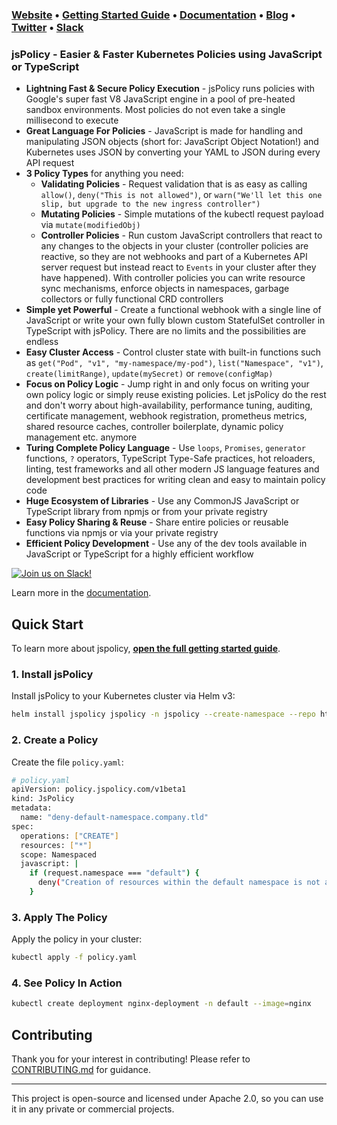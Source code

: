 ### **[Website](https://www.jspolicy.com)** • **[Getting Started Guide](https://www.jspolicy.com/docs/getting-started/installation)** • **[Documentation](https://www.jspolicy.com/docs/why-jspolicy)** • **[Blog](https://loft.sh/blog)** • **[Twitter](https://twitter.com/loft_sh)** • **[Slack](https://slack.loft.sh/)**

### jsPolicy - Easier & Faster Kubernetes Policies using JavaScript or TypeScript
- **Lightning Fast & Secure Policy Execution** - jsPolicy runs policies with Google's super fast V8 JavaScript engine in a pool of pre-heated sandbox environments. Most policies do not even take a single millisecond to execute
- **Great Language For Policies** - JavaScript is made for handling and manipulating JSON objects (short for: JavaScript Object Notation!) and Kubernetes uses JSON by converting your YAML to JSON during every API request
- **3 Policy Types** for anything you need:
    - **Validating Policies** - Request validation that is as easy as calling `allow()`, `deny("This is not allowed")`, or `warn("We'll let this one slip, but upgrade to the new ingress controller")`
    - **Mutating Policies** - Simple mutations of the kubectl request payload via `mutate(modifiedObj)`
    - **Controller Policies** - Run custom JavaScript controllers that react to any changes to the objects in your cluster (controller policies are reactive, so they are not webhooks and part of a Kubernetes API server request but instead react to `Events` in your cluster after they have happened). With controller policies you can write resource sync mechanisms, enforce objects in namespaces, garbage collectors or fully functional CRD controllers
- **Simple yet Powerful** - Create a functional webhook with a single line of JavaScript or write your own fully blown custom StatefulSet controller in TypeScript with jsPolicy. There are no limits and the possibilities are endless
- **Easy Cluster Access** - Control cluster state with built-in functions such as `get("Pod", "v1", "my-namespace/my-pod")`, `list("Namespace", "v1")`, `create(limitRange)`, `update(mySecret)` or `remove(configMap)`
- **Focus on Policy Logic** - Jump right in and only focus on writing your own policy logic or simply reuse existing policies. Let jsPolicy do the rest and don't worry about high-availability, performance tuning, auditing, certificate management, webhook registration, prometheus metrics, shared resource caches, controller boilerplate, dynamic policy management etc. anymore
- **Turing Complete Policy Language** - Use `loops`, `Promises`, `generator` functions, `?` operators, TypeScript Type-Safe practices, hot reloaders, linting, test frameworks and all other modern JS language features and development best practices for writing clean and easy to maintain policy code
- **Huge Ecosystem of Libraries** - Use any CommonJS JavaScript or TypeScript library from npmjs or from your private registry
- **Easy Policy Sharing & Reuse** - Share entire policies or reusable functions via npmjs or via your private registry
- **Efficient Policy Development** - Use any of the dev tools available in JavaScript or TypeScript for a highly efficient workflow
  

[![Join us on Slack!](https://raw.githubusercontent.com/loft-sh/jspolicy/main/docs/static/media/slack.svg)](https://slack.loft.sh/)


Learn more in the [documentation](https://www.jspolicy.com/docs/why-jspolicy).
  
## Quick Start
To learn more about jspolicy, [**open the full getting started guide**](https://www.jspolicy.com/docs/getting-started/installation).

### 1. Install jsPolicy
Install jsPolicy to your Kubernetes cluster via Helm v3:
```bash
helm install jspolicy jspolicy -n jspolicy --create-namespace --repo https://charts.loft.sh
```


### 2. Create a Policy
Create the file `policy.yaml`:
```bash
# policy.yaml
apiVersion: policy.jspolicy.com/v1beta1
kind: JsPolicy
metadata:
  name: "deny-default-namespace.company.tld"
spec:
  operations: ["CREATE"]
  resources: ["*"]
  scope: Namespaced
  javascript: |
    if (request.namespace === "default") {
      deny("Creation of resources within the default namespace is not allowed!");
    }
```

### 3. Apply The Policy
Apply the policy in your cluster:
```bash
kubectl apply -f policy.yaml
```


### 4. See Policy In Action
```bash
kubectl create deployment nginx-deployment -n default --image=nginx
```

## Contributing

Thank you for your interest in contributing! Please refer to
[CONTRIBUTING.md](https://github.com/loft-sh/jspolicy/blob/main/CONTRIBUTING.md) for guidance.

---

This project is open-source and licensed under Apache 2.0, so you can use it in any private or commercial projects.
